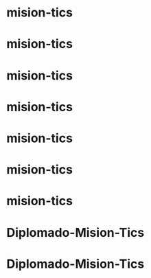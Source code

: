 
# mision-tics
# mision-tics
# mision-tics
# mision-tics
# mision-tics
# mision-tics
# mision-tics
# Diplomado-Mision-Tics
# Diplomado-Mision-Tics

